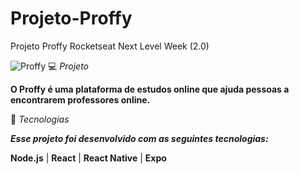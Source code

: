 # Projeto-Proffy

Projeto Proffy Rocketseat Next Level Week (2.0)

![Proffy](https://user-images.githubusercontent.com/66651329/94944960-5ca4ee00-04b0-11eb-9e7b-ed910e658e9c.png)
💻 _Projeto_

**O Proffy é uma plataforma de estudos online que ajuda pessoas a encontrarem professores online.**

🚀 _Tecnologias_

**_Esse projeto foi desenvolvido com as seguintes tecnologias:_**

**Node.js** | **React** | **React Native** | **Expo**
